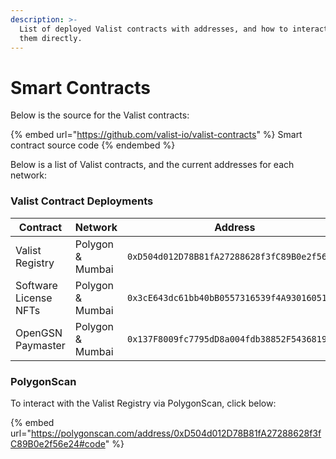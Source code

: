 ```yaml
---
description: >-
  List of deployed Valist contracts with addresses, and how to interact with
  them directly.
---
```


# Smart Contracts

Below is the source for the Valist contracts:

{% embed url="https://github.com/valist-io/valist-contracts" %}
Smart contract source code
{% endembed %}

Below is a list of Valist contracts, and the current addresses for each network:

### Valist Contract Deployments

| Contract              | Network          | Address                                      |
| --------------------- | ---------------- | -------------------------------------------- |
| Valist Registry       | Polygon & Mumbai | `0xD504d012D78B81fA27288628f3fC89B0e2f56e24` |
| Software License NFTs | Polygon & Mumbai | `0x3cE643dc61bb40bB0557316539f4A93016051b81` |
| OpenGSN Paymaster     | Polygon & Mumbai | `0x137F8009fc7795dD8a004fdb38852F54368194e8` |

### PolygonScan

To interact with the Valist Registry via PolygonScan, click below:

{% embed url="https://polygonscan.com/address/0xD504d012D78B81fA27288628f3fC89B0e2f56e24#code" %}
